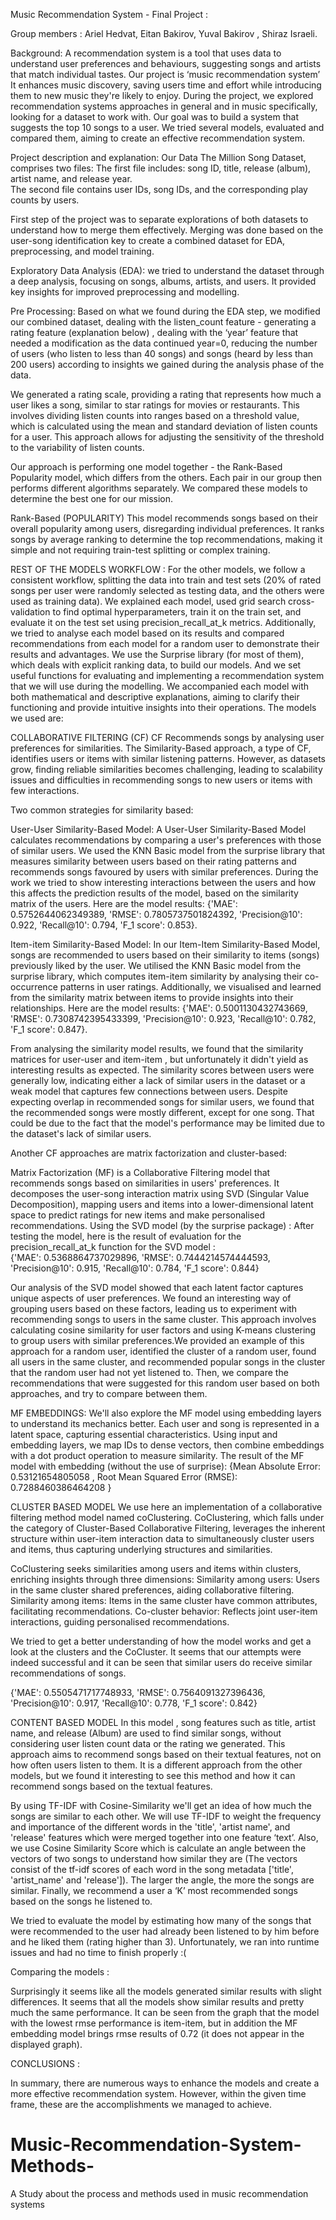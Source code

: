Music Recommendation System - Final Project : 

Group members :  Ariel Hedvat, Eitan Bakirov, Yuval Bakirov , Shiraz Israeli.

Background:  A recommendation system is a tool that uses data to understand user preferences and behaviours, suggesting songs and artists that match individual tastes. 
Our project is ‘music recommendation system’ It enhances music discovery, saving users time and effort while introducing them to new music they're likely to enjoy. During the project, we explored recommendation systems approaches in general and in music specifically, looking for a dataset to work with. Our goal was to build a system that suggests the top 10 songs to a user. We tried several models, evaluated and compared them, aiming to create an effective recommendation system.

Project description and explanation:
Our Data The Million Song Dataset, comprises two files: 
The first file includes: song ID, title, release (album), artist name, and release year.  
The second file contains user IDs, song IDs, and the corresponding play counts by users.

First step of the project was to separate explorations of both datasets to understand how to merge them effectively. Merging was done based on the user-song identification key to create a combined dataset for EDA, preprocessing, and model training.

Exploratory Data Analysis (EDA): we tried to understand the dataset through a deep analysis, focusing on songs, albums, artists, and users. It provided key insights for improved preprocessing and modelling.

Pre Processing: Based on what we found during the EDA step, we modified our combined dataset, dealing with the listen_count feature - generating a rating feature (explanation below) , dealing with the ‘year’ feature that needed a modification as the data continued year=0, reducing the number of users (who listen to less than 40 songs) and songs (heard by less than 200 users) according to insights we gained during the analysis phase of the data.

We generated a rating scale, providing a rating that represents how much a user likes a song, similar to star ratings for movies or restaurants. This involves dividing listen counts into ranges based on a threshold value, which is calculated using the mean and standard deviation of listen counts for a user. This approach allows for adjusting the sensitivity of the threshold to the variability of listen counts.

Our approach is performing one model together - the Rank-Based Popularity model, which differs from the others. Each pair in our group then performs different algorithms separately. We compared these models to determine the best one for our mission.

Rank-Based (POPULARITY) 
This model recommends songs based on their overall popularity among users, disregarding individual preferences. It ranks songs by average ranking to determine the top recommendations, making it simple and not requiring train-test splitting or complex training.

REST OF THE MODELS WORKFLOW : For the other models, we follow a consistent workflow, splitting the data into train and test sets (20% of rated songs per user were randomly selected as testing data, and the others were used as training data). We explained each model, used grid search cross-validation to find optimal hyperparameters, train it on the train set, and evaluate it on the test set using precision_recall_at_k metrics. Additionally, we tried to analyse each model based on its results and compared recommendations from each model for a random user to demonstrate their results and advantages.
We use the Surprise library (for most of them), which deals with explicit ranking data, to build our models. And we set useful functions for evaluating and implementing a recommendation system that we will use during the modelling. 
We accompanied each model with both mathematical and descriptive explanations, aiming to clarify their functioning and provide intuitive insights into their operations.
The models we used are:

COLLABORATIVE FILTERING (CF)
CF Recommends songs by analysing user preferences for similarities. The Similarity-Based approach, a type of CF, identifies users or items with similar listening patterns. However, as datasets grow, finding reliable similarities becomes challenging, leading to scalability issues and difficulties in recommending songs to new users or items with few interactions.
                              
Two common strategies for similarity based:
 
User-User Similarity-Based Model: A User-User Similarity-Based Model calculates recommendations by comparing a user's preferences with those of similar users. We used the KNN Basic model from the surprise library that measures similarity between users based on their rating patterns and recommends songs favoured by users with similar preferences. During the work we tried to show interesting interactions between the users and how this affects the prediction results of the model, based on the similarity matrix of the users.
Here are the model results: 
{'MAE': 0.5752644062349389,  'RMSE': 0.7805737501824392, 'Precision@10': 0.922,
 'Recall@10': 0.794, 'F_1 score': 0.853}. 

Item-item Similarity-Based Model:  In our Item-Item Similarity-Based Model, songs are recommended to users based on their similarity to items (songs) previously liked by the user. We utilised the KNN Basic model from the surprise library, which computes item-item similarity by analysing their co-occurrence patterns in user ratings. Additionally, we visualised and learned from the similarity matrix between items to provide insights into their relationships. 
Here are the model results: {'MAE': 0.5001130432743669,  'RMSE': 0.7308742395433399, 'Precision@10': 0.923, 'Recall@10': 0.782, 'F_1 score': 0.847}.

From analysing the similarity model results, we found that the similarity matrices for user-user and item-item , but unfortunately it didn't yield as interesting results as expected. The similarity scores between users were generally low, indicating either a lack of similar users in the dataset or a weak model that captures few connections between users. Despite expecting overlap in recommended songs for similar users, we found that the recommended songs were mostly different, except for one song. That could be due to the fact that the model's performance may be limited due to the dataset's lack of similar users.


Another CF approaches are matrix factorization and cluster-based:

Matrix Factorization (MF) is a Collaborative Filtering model that recommends songs based on similarities in users' preferences. It decomposes the user-song interaction matrix using SVD (Singular Value Decomposition), mapping users and items into a lower-dimensional latent space to predict ratings for new items and make personalised recommendations.
Using the  SVD model (by the surprise package) : After testing the model, here is the result of evaluation for the precision_recall_at_k function for the SVD  model :  
{'MAE': 0.5368864737029896,  'RMSE': 0.7444214574444593, 'Precision@10': 0.915,
 'Recall@10': 0.784, 'F_1 score': 0.844}

Our analysis of the SVD model showed that each latent factor captures unique aspects of user preferences. We found an interesting way of grouping users based on these factors, leading us to experiment with recommending songs to users in the same cluster. This approach involves calculating cosine similarity for user factors and using K-means clustering to group users with similar preferences.We provided an example of this approach for a random user,  identified the cluster of a random user, found all users in the same cluster, and recommended popular songs in the cluster that the random user had not yet listened to.
Then, we compare the recommendations that were suggested for this random user based on both approaches, and try to compare between them. 

MF EMBEDDINGS: We'll also explore the MF model using embedding layers to understand its mechanics better. Each user and song is represented in a latent space, capturing essential characteristics. Using input and embedding layers, we map IDs to dense vectors, then combine embeddings with a dot product operation to measure similarity. The result of the MF model with embedding (without the use of surprise): {Mean Absolute Error: 0.53121654805058 , Root Mean Squared Error (RMSE): 0.7288460386464208 }


CLUSTER BASED MODEL
We use here an implementation of a collaborative filtering method model named coClustering.
CoClustering, which falls under the category of Cluster-Based Collaborative Filtering, leverages the inherent structure within user-item interaction data to simultaneously cluster users and items, thus capturing underlying structures and similarities.

CoClustering seeks similarities among users and items within clusters, enriching insights through three dimensions:
Similarity among users: Users in the same cluster shared preferences, aiding collaborative filtering.
Similarity among items: Items in the same cluster have common attributes, facilitating recommendations.
Co-cluster behavior: Reflects joint user-item interactions, guiding personalised recommendations.

We tried to get a better understanding of how the model works and get a look at the clusters and the CoCluster. It seems that our attempts were indeed successful and it can be seen that similar users do receive similar recommendations of songs.

{'MAE': 0.5505471717748933,  'RMSE': 0.7564091327396436,  'Precision@10': 0.917,  'Recall@10': 0.778,  'F_1 score': 0.842}



CONTENT BASED MODEL
In this model , song features such as title, artist name, and release (Album) are used to find similar songs, without considering user listen count data or the rating we generated. This approach aims to recommend songs based on their textual features, not on how often users listen to them. It is a different approach from the other models, but we found it interesting to see this method and how it can recommend songs based on the textual features. 

By using TF-IDF with Cosine-Similarity we'll get an idea of how much the songs are similar to each other.
We will use TF-IDF to weight the frequency and importance of the different words in the 'title', 'artist name', and 'release' features which were merged together into one feature ‘text’.
Also, we use Cosine Similarity Score which is calculate an angle between the vectors of two songs to understand how similar they are (The vectors consist of the tf-idf scores of each word in the song metadata ['title', 'artist_name' and 'release']).
The larger the angle, the more the songs are similar.
Finally, we recommend a user a ‘K’ most recommended songs based on the songs he listened to.

We tried to evaluate the model by estimating how many of the songs that were recommended to the user had already been listened to by him before and he liked them (rating higher than 3). Unfortunately, we ran into runtime issues and had no time to finish properly :(





Comparing the models : 

 
Surprisingly it seems like all the models generated similar results with slight differences.
It seems that all the models show similar results and pretty much the same performance. It can be seen from the graph that the model with the lowest rmse performance is item-item, but in addition the MF embedding model brings rmse results of 0.72 (it does not appear in the displayed graph).


CONCLUSIONS : 

In summary, there are numerous ways to enhance the models and create a more effective recommendation system. However, within the given time frame, these are the accomplishments we managed to achieve.
# Music-Recommendation-System-Methods-
A Study about the process and methods used in music recommendation systems 
